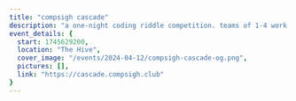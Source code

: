 ```yaml
---
title: "compsigh cascade"
description: "a one-night coding riddle competition. teams of 1-4 work to solve a series of riddles the fastest for $100. come enjoy the challenge, or just hang out at compsigh night!"
event_details: {
  start: 1745629200,
  location: "The Hive",
  cover_image: "/events/2024-04-12/compsigh-cascade-og.png",
  pictures: [],
  link: "https://cascade.compsigh.club"
}
---
```

